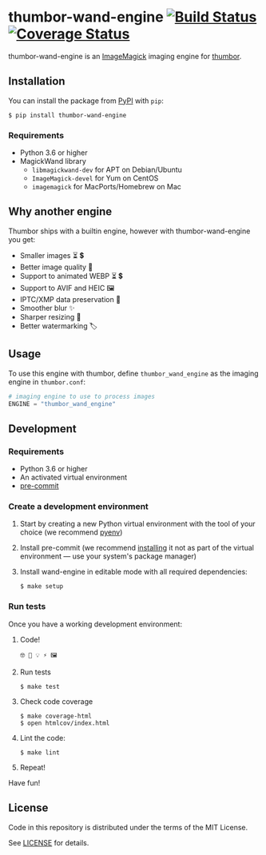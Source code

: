 # thumbor-wand-engine [![Build Status][build-badge]][build-link] [![Coverage Status][codecov-badge]][codecov-link]

thumbor-wand-engine is an [ImageMagick][] imaging engine for [thumbor][].

## Installation

You can install the package from [PyPI][] with `pip`:

    $ pip install thumbor-wand-engine

### Requirements

-   Python 3.6 or higher
-   MagickWand library
    -   `libmagickwand-dev` for APT on Debian/Ubuntu
    -   `ImageMagick-devel` for Yum on CentOS
    -   `imagemagick` for MacPorts/Homebrew on Mac

## Why another engine

Thumbor ships with a builtin engine, however with thumbor-wand-engine you get:

-   Smaller images ⏳ 💲
-   Better image quality 🤩
-   Support to animated WEBP ⏳ 💲
-   Support to AVIF and HEIC 🖼
-   IPTC/XMP data preservation 📜
-   Smoother blur ✨
-   Sharper resizing 📐
-   Better watermarking 🏷

## Usage

To use this engine with thumbor, define `thumbor_wand_engine` as the imaging
engine in `thumbor.conf`:

```python
# imaging engine to use to process images
ENGINE = "thumbor_wand_engine"
```

## Development

### Requirements

-   Python 3.6 or higher
-   An activated virtual environment
-   [pre-commit][]

### Create a development environment

1.  Start by creating a new Python virtual environment with the tool of your
    choice (we recommend [pyenv][])

2.  Install pre-commit (we recommend [installing][pre-commit-install] it not as
    part of the virtual environment — use your system's package manager)

3.  Install wand-engine in editable mode with all required dependencies:

        $ make setup

### Run tests

Once you have a working development environment:

1.  Code!

        🤓 🤔 💡 ⚡️ 🖼

2.  Run tests

        $ make test

3.  Check code coverage

        $ make coverage-html
        $ open htmlcov/index.html

4.  Lint the code:

        $ make lint

5.  Repeat!

Have fun!

## License

Code in this repository is distributed under the terms of the MIT License.

See [LICENSE][] for details.

[build-badge]: https://github.com/scorphus/thumbor-wand-engine/workflows/build/badge.svg
[build-link]: https://github.com/scorphus/thumbor-wand-engine/actions/workflows/build.yml
[codecov-badge]: https://codecov.io/gh/scorphus/thumbor-wand-engine/branch/main/graph/badge.svg
[codecov-link]: https://codecov.io/gh/scorphus/thumbor-wand-engine
[imagemagick]: https://imagemagick.org
[license]: LICENSE
[pre-commit-install]: https://pre-commit.com/#install
[pre-commit]: https://pre-commit.com
[pyenv]: https://github.com/pyenv/pyenv
[pypi]: https://pypi.python.org/pypi/wand_engine
[thumbor]: http://thumbor.org
